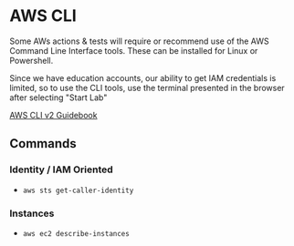 # AWS CLI

Some AWs actions & tests will require or recommend use of the AWS Command Line Interface tools.  These can be installed for Linux or Powershell.

Since we have education accounts, our ability to get IAM credentials is limited, so to use the CLI tools, use the terminal presented in the browser after selecting "Start Lab"

[AWS CLI v2 Guidebook](https://awscli.amazonaws.com/v2/documentation/api/latest/reference/index.html)

## Commands

### Identity / IAM Oriented

- `aws sts get-caller-identity`

### Instances
- `aws ec2 describe-instances`
